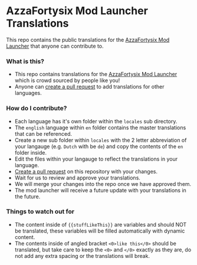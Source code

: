 # AzzaFortysix Mod Launcher Translations
This repo contains the public translations for the [AzzaFortysix Mod Launcher](https://AzzaMods.com/download) that anyone can contribute to.

### What is this?
 - This repo contains translations for the [AzzaFortysix Mod Launcher](https://AzzaMods.com/download) which is crowd sourced by people like you!
 - Anyone can [create a pull request](https://help.github.com/en/github/collaborating-with-issues-and-pull-requests/creating-a-pull-request) to add translations for other languages.

### How do I contribute?
 - Each language has it's own folder within the `locales` sub directory.
 - The `english` language within `en` folder contains the master translations that can be referenced.
 - Create a new sub folder within `locales` with the 2 letter abbreviation of your langauge (e.g. `Dutch` with be `de`) and copy the contents of the `en` folder inside.
 - Edit the files within your langauge to reflect the translations in your language.
 - [Create a pull request](https://help.github.com/en/github/collaborating-with-issues-and-pull-requests/creating-a-pull-request) on this repository with your changes.
 - Wait for us to review and approve your translations.
 - We will merge your changes into the repo once we have approved them.
 - The mod launcher will receive a future update with your translations in the future.

### Things to watch out for
 - The content inside of `{{stuffLikeThis}}` are variables and should NOT be translated, these variables will be filled automatically with dynamic content.
 - The contents inside of angled bracket `<0>like this</0>` should be translated, but take care to keep the `<0>` and `</0>` exactly as they are, do not add any extra spacing or the translations will break.
